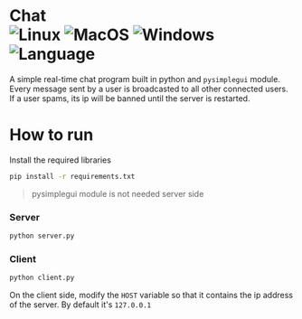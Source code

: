 # Chat <br>![Linux](https://img.shields.io/badge/-linux-ffd52c?style=for-the-badge&logo=archlinux) ![MacOS](https://img.shields.io/badge/-macos-ffaa01?style=for-the-badge&logo=apple) ![Windows](https://img.shields.io/badge/-windows-1ae?style=for-the-badge&logo=windows)<br> ![Language](https://img.shields.io/badge/language-python-blue?style=for-the-badge&logo=python)<br>

A simple real-time chat program built in python and `pysimplegui` module.<br>
Every message sent by a user is broadcasted to all other connected users.
If a user spams, its ip will be banned until the server is restarted.

# How to run
Install the required libraries
```bash
pip install -r requirements.txt
```
> pysimplegui module is not needed server side
>
### **Server**
```bash
python server.py
```
### **Client**
```bash
python client.py
```
On the client side, modify the `HOST` variable so that it contains the ip address of the server. By default it's `127.0.0.1`



